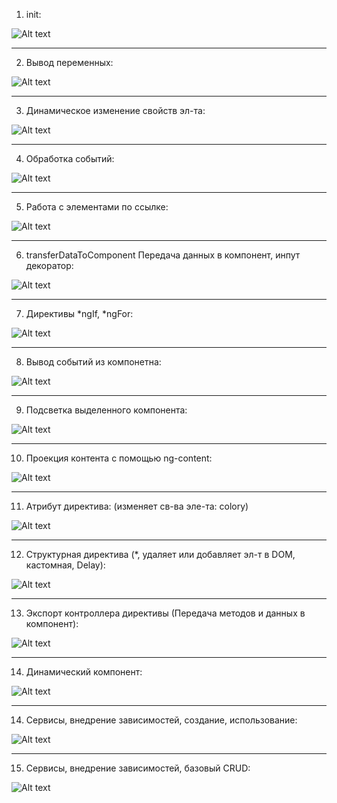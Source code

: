 1. <a name="init"></a>init:

![Alt text][def]

[def]: readmeAssets/init.png

---

2. <a name="intropolation"></a>Вывод переменных:

![Alt text][def2]

[def2]: readmeAssets/intropolation.png

---

3. <a name="compDynamicProperty"></a>Динамическое изменение свойств эл-та:

![Alt text][def3]

[def3]: readmeAssets/compDynamicProperty.png

---

4. <a name="eventHandling"></a> Обработка событий:

![Alt text][def4]

[def4]: readmeAssets/eventHandling.png

---

5. <a name="workWithElemByRef"></a> Работа с элементами по ссылке:

![Alt text][def5]

[def5]: readmeAssets/workWithElemByRef.png

---

6. <a name="">transferDataToComponent</a> Передача данных в компонент, инпут декоратор:

![Alt text][def6]

[def6]: readmeAssets/transferDataToComponent.png

---

7. <a name="ngIf&ngForDirectives"></a> Директивы *ngIf, *ngFor:

![Alt text][def7]

[def7]: readmeAssets/ngIf&ngForDirectives.png

---

8. <a name="outputEventsFromComp"></a> Вывод событий из компонетна:

![Alt text][def8]

[def8]: readmeAssets/outputEventsFromComp.png

---

9. <a name="highlightSelectedValue"></a> Подсветка выделенного компонента:

![Alt text](readmeAssets/highlightSelectedValue.png)

---

10. <a name="contentProjection"></a> Проекция контента с помощью ng-content:

![Alt text][def9]

[def9]: readmeAssets/contentProjection.png

---

11. <a name="attributeDirective"></a> Атрибут директива: (изменяет св-ва эле-та: colory)

![Alt text][def10]

[def10]: readmeAssets/attributeDirective.png

---

12. <a name="customDirective"></a> Структурная директива (\*, удаляет или добавляет эл-т в DOM, кастомная, Delay):

![Alt text][def11]

[def11]: readmeAssets/customDirective.png

---

13. <a name="directiveControllerExport"></a> Экспорт контроллера директивы (Передача методов и данных в компонент):

![Alt text][def12]

[def12]: readmeAssets/directiveControllerExport.png

---

14. <a name="dynamicComponent"></a> Динамический компонент:

![Alt text][def12]

[def12]: readmeAssets/dynamicComponent.png

---

14. <a name="useServiceBasics"></a> Сервисы, внедрение зависимостей, создание, использование:

![Alt text][def13]

[def13]: readmeAssets/useServiceBasics.png

---

15. <a name="basicCRUD"></a> Сервисы, внедрение зависимостей, базовый CRUD:

![Alt text][def14]

[def14]: readmeAssets/basicCRUD.png

